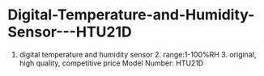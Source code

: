 # Digital-Temperature-and-Humidity-Sensor---HTU21D
1. digital temperature and humidity sensor 2. range:1-100%RH 3. original, high quality, competitive price      Model Number: HTU21D
